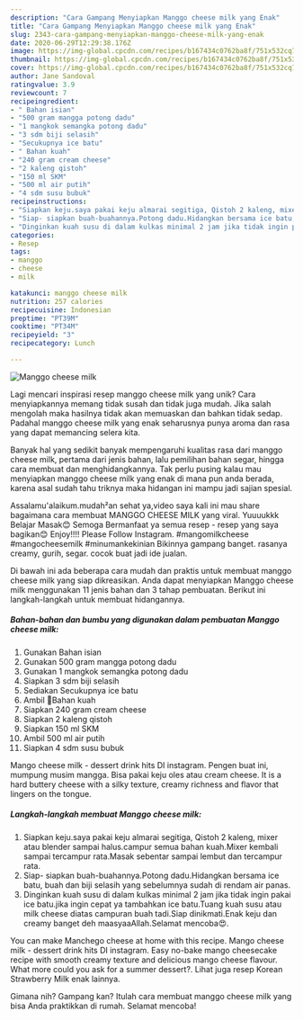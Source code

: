 ```yaml
---
description: "Cara Gampang Menyiapkan Manggo cheese milk yang Enak"
title: "Cara Gampang Menyiapkan Manggo cheese milk yang Enak"
slug: 2343-cara-gampang-menyiapkan-manggo-cheese-milk-yang-enak
date: 2020-06-29T12:29:38.176Z
image: https://img-global.cpcdn.com/recipes/b167434c0762ba8f/751x532cq70/manggo-cheese-milk-foto-resep-utama.jpg
thumbnail: https://img-global.cpcdn.com/recipes/b167434c0762ba8f/751x532cq70/manggo-cheese-milk-foto-resep-utama.jpg
cover: https://img-global.cpcdn.com/recipes/b167434c0762ba8f/751x532cq70/manggo-cheese-milk-foto-resep-utama.jpg
author: Jane Sandoval
ratingvalue: 3.9
reviewcount: 7
recipeingredient:
- " Bahan isian"
- "500 gram mangga potong dadu"
- "1 mangkok semangka potong dadu"
- "3 sdm biji selasih"
- "Secukupnya ice batu"
- " Bahan kuah"
- "240 gram cream cheese"
- "2 kaleng qistoh"
- "150 ml SKM"
- "500 ml air putih"
- "4 sdm susu bubuk"
recipeinstructions:
- "Siapkan keju.saya pakai keju almarai segitiga, Qistoh 2 kaleng, mixer atau blender sampai halus.campur semua bahan kuah.Mixer kembali sampai tercampur rata.Masak sebentar sampai lembut dan tercampur rata."
- "Siap- siapkan buah-buahannya.Potong dadu.Hidangkan bersama ice batu, buah dan biji selasih yang sebelumnya sudah di rendam air panas."
- "Dinginkan kuah susu di dalam kulkas minimal 2 jam jika tidak ingin pakai ice batu.jika ingin cepat ya tambahkan ice batu.Tuang kuah susu atau milk cheese diatas campuran buah tadi.Siap dinikmati.Enak keju dan creamy banget deh maasyaaAllah.Selamat mencoba😍."
categories:
- Resep
tags:
- manggo
- cheese
- milk

katakunci: manggo cheese milk 
nutrition: 257 calories
recipecuisine: Indonesian
preptime: "PT39M"
cooktime: "PT34M"
recipeyield: "3"
recipecategory: Lunch

---
```



![Manggo cheese milk](https://img-global.cpcdn.com/recipes/b167434c0762ba8f/751x532cq70/manggo-cheese-milk-foto-resep-utama.jpg)

Lagi mencari inspirasi resep manggo cheese milk yang unik? Cara menyiapkannya memang tidak susah dan tidak juga mudah. Jika salah mengolah maka hasilnya tidak akan memuaskan dan bahkan tidak sedap. Padahal manggo cheese milk yang enak seharusnya punya aroma dan rasa yang dapat memancing selera kita.

Banyak hal yang sedikit banyak mempengaruhi kualitas rasa dari manggo cheese milk, pertama dari jenis bahan, lalu pemilihan bahan segar, hingga cara membuat dan menghidangkannya. Tak perlu pusing kalau mau menyiapkan manggo cheese milk yang enak di mana pun anda berada, karena asal sudah tahu triknya maka hidangan ini mampu jadi sajian spesial.

Assalamu&#39;alaikum.mudah²an sehat ya,video saya kali ini mau share bagaimana cara membuat MANGGO CHEESE MILK yang viral. Yuuuukkk Belajar Masak😊 Semoga Bermanfaat ya semua resep - resep yang saya bagikan😊 Enjoy!!!! Please Follow Instagram. #mangomilkcheese #mangocheesemilk #minumankekinian Bikinnya gampang banget. rasanya creamy, gurih, segar. cocok buat jadi ide jualan.


Di bawah ini ada beberapa cara mudah dan praktis untuk membuat manggo cheese milk yang siap dikreasikan. Anda dapat menyiapkan Manggo cheese milk menggunakan 11 jenis bahan dan 3 tahap pembuatan. Berikut ini langkah-langkah untuk membuat hidangannya.

<!--inarticleads1-->

##### Bahan-bahan dan bumbu yang digunakan dalam pembuatan Manggo cheese milk:

1. Gunakan  Bahan isian
1. Gunakan 500 gram mangga potong dadu
1. Gunakan 1 mangkok semangka potong dadu
1. Siapkan 3 sdm biji selasih
1. Sediakan Secukupnya ice batu
1. Ambil  🧀Bahan kuah
1. Siapkan 240 gram cream cheese
1. Siapkan 2 kaleng qistoh
1. Siapkan 150 ml SKM
1. Ambil 500 ml air putih
1. Siapkan 4 sdm susu bubuk


Mango cheese milk - dessert drink hits DI instagram. Pengen buat ini, mumpung musim mangga. Bisa pakai keju oles atau cream cheese. It is a hard buttery cheese with a silky texture, creamy richness and flavor that lingers on the tongue. 

<!--inarticleads2-->

##### Langkah-langkah membuat Manggo cheese milk:

1. Siapkan keju.saya pakai keju almarai segitiga, Qistoh 2 kaleng, mixer atau blender sampai halus.campur semua bahan kuah.Mixer kembali sampai tercampur rata.Masak sebentar sampai lembut dan tercampur rata.
1. Siap- siapkan buah-buahannya.Potong dadu.Hidangkan bersama ice batu, buah dan biji selasih yang sebelumnya sudah di rendam air panas.
1. Dinginkan kuah susu di dalam kulkas minimal 2 jam jika tidak ingin pakai ice batu.jika ingin cepat ya tambahkan ice batu.Tuang kuah susu atau milk cheese diatas campuran buah tadi.Siap dinikmati.Enak keju dan creamy banget deh maasyaaAllah.Selamat mencoba😍.


You can make Manchego cheese at home with this recipe. Mango cheese milk - dessert drink hits DI instagram. Easy no-bake mango cheesecake recipe with smooth creamy texture and delicious mango cheese flavour. What more could you ask for a summer dessert?. Lihat juga resep Korean Strawberry Milk enak lainnya. 

Gimana nih? Gampang kan? Itulah cara membuat manggo cheese milk yang bisa Anda praktikkan di rumah. Selamat mencoba!
